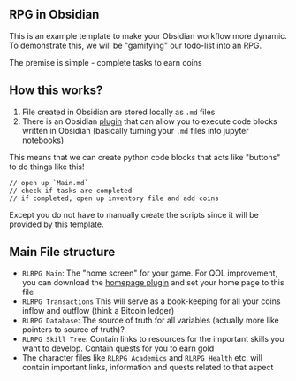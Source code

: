 ## RPG in Obsidian
This is an example template to make your Obsidian workflow more dynamic. To demonstrate this, we will be "gamifying" our todo-list into an RPG.

The premise is simple - complete tasks to earn coins

## How this works?
1. File created in Obsidian are stored locally as `.md` files
2. There is an Obsidian [plugin](https://github.com/twibiral/obsidian-execute-code) that can allow you to execute code blocks written in Obsidian (basically turning your `.md` files into jupyter notebooks)

This means that we can create python code blocks that acts like "buttons" to do things like this!
```
// open up `Main.md`
// check if tasks are completed
// if completed, open up inventory file and add coins
```

Except you do not have to manually create the scripts since it will be provided by this template.

## Main File structure
- `RLRPG Main`: The "home screen" for your game. For QOL improvement, you can download the [homepage plugin](https://github.com/mirnovov/obsidian-homepage) and set your home page to this file
- `RLRPG Transactions` This will serve as a book-keeping for all your coins inflow and outflow (think a Bitcoin ledger)
- `RLRPG Database`: The source of truth for all variables (actually more like pointers to source of truth)?
- `RLRPG Skill Tree`: Contain links to resources for the important skills you want to develop. Contain quests for you to earn gold
- The character files like `RLRPG Academics` and `RLRPG Health` etc. will contain important links, information and quests related to that aspect